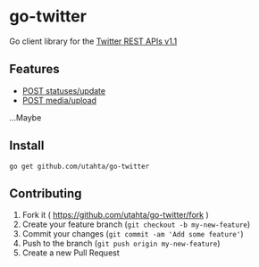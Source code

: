 # go-twitter

Go client library for the [Twitter REST APIs v1.1](https://dev.twitter.com/rest/public)

## Features

- [POST statuses/update](https://dev.twitter.com/rest/reference/post/statuses/update)
- [POST media/upload](https://dev.twitter.com/rest/reference/post/media/upload)

...Maybe

## Install

```
go get github.com/utahta/go-twitter
```

## Contributing

1. Fork it ( https://github.com/utahta/go-twitter/fork )
2. Create your feature branch (`git checkout -b my-new-feature`)
3. Commit your changes (`git commit -am 'Add some feature'`)
4. Push to the branch (`git push origin my-new-feature`)
5. Create a new Pull Request
